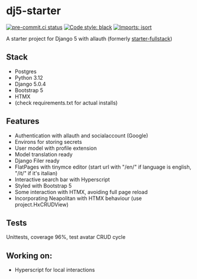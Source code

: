 # dj5-starter
[![pre-commit.ci status](https://results.pre-commit.ci/badge/github/andywar65/dj5-starter/main.svg)](https://results.pre-commit.ci/latest/github/andywar65/dj5-starter/main)
[![Code style: black](https://img.shields.io/badge/code%20style-black-000000.svg)](https://github.com/psf/black)
[![Imports: isort](https://img.shields.io/badge/%20imports-isort-%231674b1?style=flat&labelColor=ef8336)](https://pycqa.github.io/isort/)

A starter project for Django 5 with allauth (formerly [starter-fullstack](https://github.com/andywar65/starter-fullstack))
## Stack
- Postgres
- Python 3.12
- Django 5.0.4
- Bootstrap 5
- HTMX
- (check requirements.txt for actual installs)
## Features
- Authentication with allauth and socialaccount (Google)
- Environs for storing secrets
- User model with profile extension
- Model translation ready
- Django Filer ready
- FlatPages with tinymce editor (start url with "/en/" if language is english, "/it/" if it's italian)
- Interactive search bar with Hyperscript
- Styled with Bootstrap 5
- Some interaction with HTMX, avoiding full page reload
- Incorporating Neapolitan with HTMX behaviour (use project.HxCRUDView)
## Tests
Unittests, coverage 96%, test avatar CRUD cycle
## Working on:
- Hyperscript for local interactions
